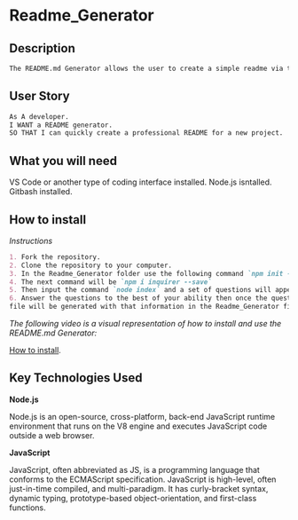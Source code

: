 # Readme_Generator

## Description
```md
The README.md Generator allows the user to create a simple readme via the terminal on their computer.
```

## User Story 

```md
As A developer.
I WANT a README generator.
SO THAT I can quickly create a professional README for a new project.
```

## What you will need

VS Code or another type of coding interface installed.
Node.js isntalled.
Gitbash installed.

## How to install

*Instructions*
```md
1. Fork the repository.
2. Clone the repository to your computer.
3. In the Readme_Generator folder use the following command `npm init -y`
4. The next command will be `npm i inquirer --save`
5. Then input the command `node index` and a set of questions will appear.
6. Answer the questions to the best of your ability then once the questions have been completed a README.md
file will be generated with that information in the Readme_Generator file which you can move into your desired folder.
```

*The following video is a visual representation of how to install and use the README.md Generator:*

[How to install](https://youtu.be/bo5IlXkHx5g).

## Key Technologies Used

**Node.js**

Node.js is an open-source, cross-platform, back-end JavaScript runtime environment that runs on the V8 engine and executes JavaScript code outside a web browser.

**JavaScript**

JavaScript, often abbreviated as JS, is a programming language that conforms to the ECMAScript specification. JavaScript is high-level, often just-in-time compiled,
and multi-paradigm. It has curly-bracket syntax, dynamic typing, prototype-based object-orientation, and first-class functions.
